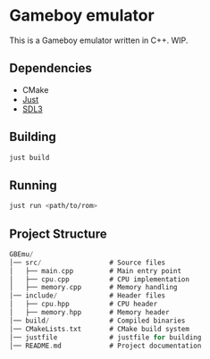 # Gameboy emulator

This is a Gameboy emulator written in C++. WIP.

## Dependencies

- CMake
- [Just](https://github.com/casey/just)
- [SDL3](https://github.com/libsdl-org/SDL)

## Building

```bash
just build
```

## Running

```bash
just run <path/to/rom>
```

## Project Structure

```c
GBEmu/
│── src/                 # Source files
│   ├── main.cpp         # Main entry point
│   ├── cpu.cpp          # CPU implementation
│   ├── memory.cpp       # Memory handling
│── include/             # Header files
│   ├── cpu.hpp          # CPU header
│   ├── memory.hpp       # Memory header
│── build/               # Compiled binaries
│── CMakeLists.txt       # CMake build system
│── justfile             # justfile for building
│── README.md            # Project documentation
```
